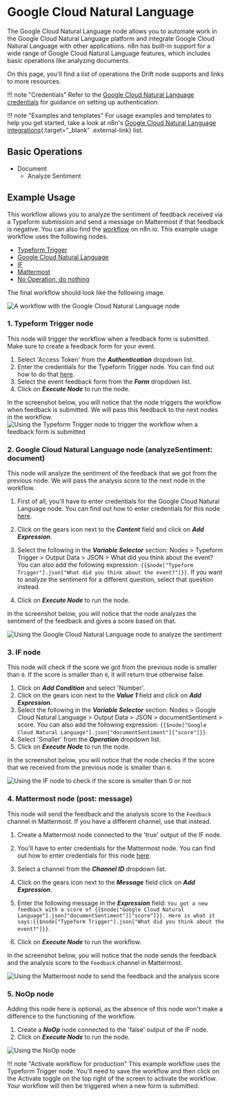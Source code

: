 # Google Cloud Natural Language

The Google Cloud Natural Language node allows you to automate work in the Google Cloud Natural Language platform and integrate Google Cloud Natural Language with other applications. n8n has built-in support for a wide range of Google Cloud Natural Language features, which includes basic operations like analyzing documents.

On this page, you'll find a list of operations the Drift node supports and links to more resources.

!!! note "Credentials"
    Refer to the [Google Cloud Natural Language credentials](https://docs.n8n.io/integrations/builtin/credentials/google/) for guidance on setting up authentication. 

!!! note "Examples and templates"
    For usage examples and templates to help you get started, take a look at n8n's [Google Cloud Natural Language integrations](https://n8n.io/integrations/google-cloud-natural-language/){:target="_blank" .external-link} list.


## Basic Operations

* Document
    * Analyze Sentiment

## Example Usage

This workflow allows you to analyze the sentiment of feedback received via a Typeform submission and send a message on Mattermost if that feedback is negative. You can also find the [workflow](https://n8n.io/workflows/786) on n8n.io. This example usage workflow uses the following nodes.
- [Typeform Trigger](/integrations/builtin/trigger-nodes/n8n-nodes-base.typeformtrigger/)
- [Google Cloud Natural Language]()
- [IF](/integrations/builtin/core-nodes/n8n-nodes-base.if/)
- [Mattermost](/integrations/builtin/app-nodes/n8n-nodes-base.mattermost/)
- [No Operation, do nothing](/integrations/builtin/core-nodes/n8n-nodes-base.noop/)

The final workflow should look like the following image.

![A workflow with the Google Cloud Natural Language node](/_images/integrations/builtin/app-nodes/googlecloudnaturallanguage/workflow.png)

### 1. Typeform Trigger node

This node will trigger the workflow when a feedback form is submitted. Make sure to create a feedback form for your event.

1. Select 'Access Token' from the ***Authentication*** dropdown list.
2. Enter the credentials for the Typeform Trigger node. You can find out how to do that [here](/integrations/builtin/credentials/typeform/).
3. Select the event feedback form from the ***Form*** dropdown list.
4. Click on ***Execute Node*** to run the node.

In the screenshot below, you will notice that the node triggers the workflow when feedback is submitted. We will pass this feedback to the next nodes in the workflow.
![Using the Typeform Trigger node to trigger the workflow when a feedback form is submitted](/_images/integrations/builtin/app-nodes/googlecloudnaturallanguage/typeformtrigger_node.png)

### 2. Google Cloud Natural Language node (analyzeSentiment: document)

This node will analyze the sentiment of the feedback that we got from the previous node. We will pass the analysis score to the next node in the workflow.

1. First of all, you'll have to enter credentials for the Google Cloud Natural Language node. You can find out how to enter credentials for this node [here](/integrations/builtin/credentials/google/).
2. Click on the gears icon next to the ***Content*** field and click on ***Add Expression***.

3. Select the following in the ***Variable Selector*** section: Nodes > Typeform Trigger > Output Data > JSON > What did you think about the event? You can also add the following expression: `{{$node["Typeform Trigger"].json["What did you think about the event?"]}}`. If you want to analyze the sentiment for a different question, select that question instead.
4. Click on ***Execute Node*** to run the node.

In the screenshot below, you will notice that the node analyzes the sentiment of the feedback and gives a score based on that.

![Using the Google Cloud Natural Language node to analyze the sentiment](/_images/integrations/builtin/app-nodes/googlecloudnaturallanguage/googlecloudnaturallanguage_node.png)


### 3. IF node

This node will check if the score we got from the previous node is smaller than `0`. If the score is smaller than `0`, it will return true otherwise false.

1. Click on ***Add Condition*** and select 'Number'.
2. Click on the gears icon next to the ***Value 1*** field and click on ***Add Expression***.
3. Select the following in the ***Variable Selector*** section: Nodes > Google Cloud Natural Language > Output Data > JSON > documentSentiment > score. You can also add the following expression: `{{$node["Google Cloud Natural Language"].json["documentSentiment"]["score"]}}`.
4. Select 'Smaller' from the ***Operation*** dropdown list.
5. Click on ***Execute Node*** to run the node.

In the screenshot below, you will notice that the node checks if the score that we received from the previous node is smaller than `0`.

![Using the IF node to check if the score is smaller than `0` or not](/_images/integrations/builtin/app-nodes/googlecloudnaturallanguage/if_node.png)

### 4. Mattermost node (post: message)

This node will send the feedback and the analysis score to the `Feedback` channel in Mattermost. If you have a different channel, use that instead.

1. Create a Mattermost node connected to the 'true' output of the IF node.
2. You'll have to enter credentials for the Mattermost node. You can find out how to enter credentials for this node [here](/integrations/builtin/credentials/mattermost/).
3. Select a channel from the ***Channel ID*** dropdown list.
4. Click on the gears icon next to the ***Message*** field click on ***Add Expression***.

5. Enter the following message in the ***Expression*** field: `You got a new feedback with a score of {{$node["Google Cloud Natural Language"].json["documentSentiment"]["score"]}}. Here is what it says:{{$node["Typeform Trigger"].json["What did you think about the event?"]}}`.
6. Click on ***Execute Node*** to run the workflow.

In the screenshot below, you will notice that the node sends the feedback and the analysis score to the `Feedback` channel in Mattermost.

![Using the Mattermost node to send the feedback and the analysis score](/_images/integrations/builtin/app-nodes/googlecloudnaturallanguage/mattermost_node.png)

### 5. NoOp node

Adding this node here is optional, as the absence of this node won't make a difference to the functioning of the workflow.

1. Create a ***NoOp*** node connected to the 'false' output of the IF node.
2. Click on ***Execute Node*** to run the node.

![Using the NoOp node](/_images/integrations/builtin/app-nodes/googlecloudnaturallanguage/noop_node.png)

!!! note "Activate workflow for production"
    This example workflow uses the Typeform Trigger node. You'll need to save the workflow and then click on the Activate toggle on the top right of the screen to activate the workflow. Your workflow will then be triggered when a new form is submitted.

